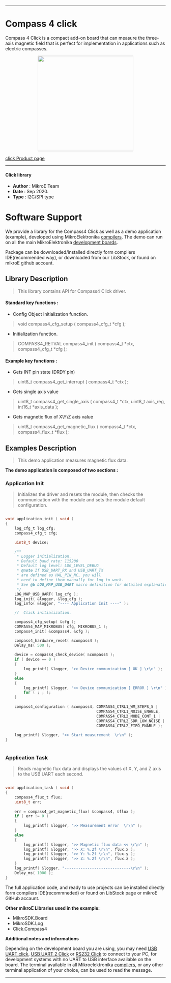 
---
# Compass 4 click

Compass 4 Click is a compact add-on board that can measure the three-axis magnetic field that is perfect for implementation in applications such as electric compasses.

<p align="center">
  <img src="https://download.mikroe.com/images/click_for_ide/compass4_click.png" height=300px>
</p>


[click Product page](https://www.mikroe.com/compass-4-click)

---


#### Click library 

- **Author**        : MikroE Team
- **Date**          : Sep 2020.
- **Type**          : I2C/SPI type


# Software Support

We provide a library for the Compass4 Click 
as well as a demo application (example), developed using MikroElektronika 
[compilers](https://shop.mikroe.com/compilers). 
The demo can run on all the main MikroElektronika [development boards](https://shop.mikroe.com/development-boards).

Package can be downloaded/installed directly form compilers IDE(recommended way), or downloaded from our LibStock, or found on mikroE github account. 

## Library Description

> This library contains API for Compass4 Click driver.

#### Standard key functions :

- Config Object Initialization function.
> void compass4_cfg_setup ( compass4_cfg_t *cfg ); 
 
- Initialization function.
> COMPASS4_RETVAL compass4_init ( compass4_t *ctx, compass4_cfg_t *cfg );

#### Example key functions :

- Gets INT pin state (DRDY pin)
> uint8_t compass4_get_interrupt ( compass4_t *ctx );
 
- Gets single axis value
> uint8_t compass4_get_single_axis ( compass4_t *ctx, uint8_t axis_reg, int16_t *axis_data );

- Gets magnetic flux of X\Y\Z axis value
> uint8_t compass4_get_magnetic_flux ( compass4_t *ctx, compass4_flux_t *flux );

## Examples Description

> This demo application measures magnetic flux data.

**The demo application is composed of two sections :**

### Application Init 

> Initializes the driver and resets the module, then checks the communication with the module and sets the module default configuration.

```c

void application_init ( void )
{
    log_cfg_t log_cfg;
    compass4_cfg_t cfg;

    uint8_t device;

    /** 
     * Logger initialization.
     * Default baud rate: 115200
     * Default log level: LOG_LEVEL_DEBUG
     * @note If USB_UART_RX and USB_UART_TX 
     * are defined as HAL_PIN_NC, you will 
     * need to define them manually for log to work. 
     * See @b LOG_MAP_USB_UART macro definition for detailed explanation.
     */
    LOG_MAP_USB_UART( log_cfg );
    log_init( &logger, &log_cfg );
    log_info( &logger, "---- Application Init ----" );

    //  Click initialization.

    compass4_cfg_setup( &cfg );
    COMPASS4_MAP_MIKROBUS( cfg, MIKROBUS_1 );
    compass4_init( &compass4, &cfg );

    compass4_hardware_reset( &compass4 );
    Delay_ms( 500 );
    
    device = compass4_check_device( &compass4 );
    if ( device == 0 )
    {
        log_printf( &logger, ">> Device communication [ OK ] \r\n" );
    }
    else
    {
        log_printf( &logger, ">> Device communication [ ERROR ] \r\n" );
        for ( ; ; );
    }
    
    compass4_configuration ( &compass4, COMPASS4_CTRL1_WM_STEPS_5 | 
                                        COMPASS4_CTRL1_NOISE_ENABLE,
                                        COMPASS4_CTRL2_MODE_CONT_1 | 
                                        COMPASS4_CTRL2_SDR_LOW_NOISE |
                                        COMPASS4_CTRL2_FIFO_ENABLE );
                             
    log_printf( &logger, ">> Start measurement  \r\n" );
}
  
```

### Application Task

> Reads magnetic flux data and displays the values of X, Y, and Z axis to the USB UART each second.

```c

void application_task ( void )
{
    compass4_flux_t flux;
    uint8_t err;
    
    err = compass4_get_magnetic_flux( &compass4, &flux );
    if ( err != 0 )
    {
        log_printf( &logger, ">> Measurement error  \r\n" );
    }
    else
    {
        log_printf( &logger, ">> Magnetic flux data << \r\n" );
        log_printf( &logger, ">> X: %.2f \r\n", flux.x );
        log_printf( &logger, ">> Y: %.2f \r\n", flux.y );
        log_printf( &logger, ">> Z: %.2f \r\n", flux.z );
    }
    log_printf( &logger, "-----------------------------\r\n" );
    Delay_ms( 1000 );
}

```

The full application code, and ready to use projects can be  installed directly form compilers IDE(recommneded) or found on LibStock page or mikroE GitHub accaunt.

**Other mikroE Libraries used in the example:** 

- MikroSDK.Board
- MikroSDK.Log
- Click.Compass4

**Additional notes and informations**

Depending on the development board you are using, you may need 
[USB UART click](https://shop.mikroe.com/usb-uart-click), 
[USB UART 2 Click](https://shop.mikroe.com/usb-uart-2-click) or 
[RS232 Click](https://shop.mikroe.com/rs232-click) to connect to your PC, for 
development systems with no UART to USB interface available on the board. The 
terminal available in all Mikroelektronika 
[compilers](https://shop.mikroe.com/compilers), or any other terminal application 
of your choice, can be used to read the message.



---
